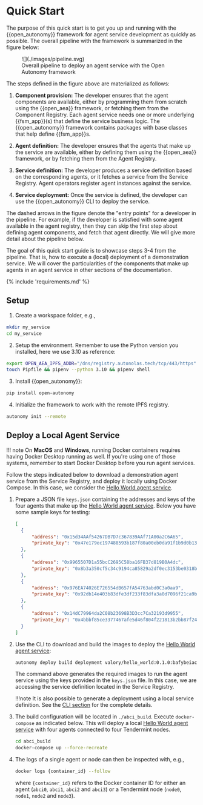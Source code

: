 

# Quick Start

The purpose of this quick start is to get you up and running with the {{open_autonomy}} framework for agent service development as quickly as possible.
The overall pipeline with the framework is summarized in the figure below:

<figure markdown>
![](./images/pipeline.svg)
<figcaption>Overall pipeline to deploy an agent service with the Open Autonomy framework</figcaption>
</figure>

The steps defined in the figure above are materialized as follows:

1. **Component provision:** The developer ensures that the agent components are available, either by programming them from scratch using the {{open_aea}} framework, or fetching them from the Component Registry. Each agent service needs one or more underlying {{fsm_app}}(s) that define the service business logic. The {{open_autonomy}} framework contains packages with base classes that help define {{fsm_app}}s.

2. **Agent definition:** The developer ensures that the agents that make up the service are available, either by defining them  using the {{open_aea}} framework, or by fetching them from the Agent Registry.

3. **Service definition:** The developer produces a service definition based on the corresponding agents, or it fetches a service from the Service Registry. Agent operators register agent instances against the service.

4. **Service deployment:** Once the service is defined, the developer can use the {{open_autonomy}} CLI to deploy the service.

The dashed arrows in the figure denote the "entry points" for a developer in the pipeline. For example, if the developer is satisfied with some agent available in the agent registry, then they can skip the first step about defining agent components, and fetch that agent directly. We will give more detail about the pipeline below.

The goal of this quick start guide is to showcase steps 3-4 from the pipeline. That is, how to execute a (local) deployment of a demonstration service. We will cover the particularities of the components that make up agents in an agent service in other sections of the documentation.


{% include 'requirements.md' %}


## Setup

1. Create a workspace folder, e.g.,
```bash
mkdir my_service
cd my_service
```

2. Setup the environment. Remember to use the Python version you installed, here we use 3.10 as reference:
```bash
export OPEN_AEA_IPFS_ADDR="/dns/registry.autonolas.tech/tcp/443/https"
touch Pipfile && pipenv --python 3.10 && pipenv shell
```

3. Install {{open_autonomy}}:
```bash
pip install open-autonomy
```

4. Initialize the framework to work with the remote IPFS registry.
```bash
autonomy init --remote
```

## Deploy a Local Agent Service

!!! note
    On **MacOS** and **Windows**, running Docker containers requires having Docker Desktop running as well. If you're using one of those systems, remember to start Docker Desktop
    before you run agent services.


Follow the steps indicated below to download a demonstration agent service from the Service Registry, and deploy it locally using Docker Compose.
In this case, we consider the [Hello World agent service](./hello_world_agent_service.md).

1. Prepare a JSON file `keys.json` containing the addresses and keys of the four agents that make up the [Hello World agent service](./hello_world_agent_service.md). Below you have some sample keys for testing:
    ```json
    [
      {
          "address": "0x15d34AAf54267DB7D7c367839AAf71A00a2C6A65",
          "private_key": "0x47e179ec197488593b187f80a00eb0da91f1b9d0b13f8733639f19c30a34926a"
      },
      {
          "address": "0x9965507D1a55bcC2695C58ba16FB37d819B0A4dc",
          "private_key": "0x8b3a350cf5c34c9194ca85829a2df0ec3153be0318b5e2d3348e872092edffba"
      },
      {
          "address": "0x976EA74026E726554dB657fA54763abd0C3a0aa9",
          "private_key": "0x92db14e403b83dfe3df233f83dfa3a0d7096f21ca9b0d6d6b8d88b2b4ec1564e"
      },
      {
          "address": "0x14dC79964da2C08b23698B3D3cc7Ca32193d9955",
          "private_key": "0x4bbbf85ce3377467afe5d46f804f221813b2bb87f24d81f60f1fcdbf7cbf4356"
      }
    ]
    ```


2. Use the CLI to download and build the images to deploy the [Hello World agent service](./hello_world_agent_service.md):
    ```bash
    autonomy deploy build deployment valory/hello_world:0.1.0:bafybeiaccnqxzrfhxh5jfbetr6ktgy3zqlvt767pvezty3ixth73gnit3y keys.json --remote
    ```
    The command above generates the required images to run the agent service using the keys provided in the `keys.json` file. In this case, we are accessing the service definition located in the Service Registry.

    !!!note
        It is also possible to generate a deployment using a local service definition. See the [CLI section](./autonomy.md) for the complete details.

3. The build configuration will be located in `./abci_build`. Execute `docker-compose` as indicated below. This will deploy a local [Hello World agent service](./hello_world_agent_service.md) with four agents connected to four Tendermint nodes.
    ```bash
    cd abci_build
    docker-compose up --force-recreate
    ```

4. The logs of a single agent or node can then be inspected with, e.g.,
    ```bash
    docker logs {container_id} --follow
    ```
    where `{container_id}` refers to the Docker container ID for either an agent
    (`abci0`, `abci1`, `abci2` and `abci3`) or a Tendermint node (`node0`, `node1`, `node2` and `node3`).